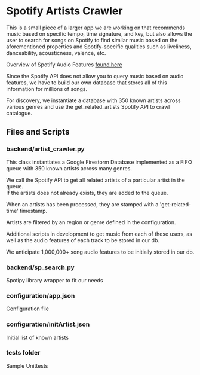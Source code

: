 # Spotify Artists Crawler

This is a small piece of a larger app we are working on that recommends music based on specific tempo, time signature, and key,
but also allows the user to search for songs on Spotify to find similar music based on the aforementioned properties and Spotify-specific 
qualities such as liveliness, danceability, acousticness, valence, etc.

Overview of Spotify Audio Features [found here](https://developer.spotify.com/web-api/get-audio-features/)

Since the Spotify API does not allow you to query music based on audio features, we have to build our own database that stores all of this 
information for millions of songs.

For discovery, we instantiate a database with 350 known artists across various genres and use the get_related_artists Spotify API to crawl
catalogue.

## Files and Scripts
### backend/artist_crawler.py
This class instantiates a Google Firestorm Database implemented as a FIFO queue with 350 known artists across many genres.
 
We call the Spotify API to get all related artists of a particular artist in the queue.  
If the artists does not already exists, they are added to the queue.

When an artists has been processed, they are stamped with a 'get-related-time' timestamp. 

Artists are filtered by an region or genre defined in the configuration.

Additional scripts in development to get music from each of these users, as well
as the audio features of each track to be stored in our db.

We anticipate 1,000,000+ song audio features to be initially stored in our db.

### backend/sp_search.py
Spotipy library wrapper to fit our needs

### configuration/app.json
Configuration file

### configuration/initArtist.json
Initial list of known artists

### tests folder
Sample Unittests
